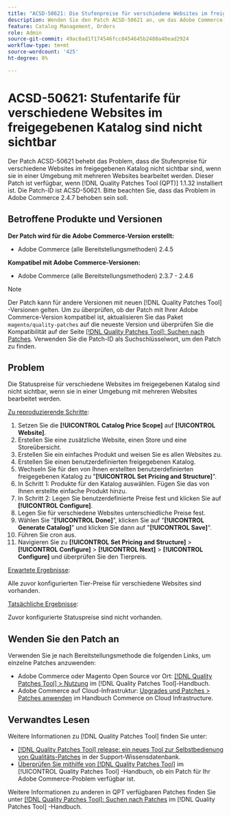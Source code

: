 ```yaml
---
title: "ACSD-50621: Die Stufenpreise für verschiedene Websites im freigegebenen Katalog sind nicht sichtbar."
description: Wenden Sie den Patch ACSD-50621 an, um das Adobe Commerce-Problem zu beheben, bei dem die Stufenpreise für verschiedene Websites im freigegebenen Katalog nicht sichtbar sind, wenn sie in einer Umgebung mit mehreren Websites bearbeitet werden.
feature: Catalog Management, Orders
role: Admin
source-git-commit: 49ac8ad1f174546fcc0454645b2480a40ead2924
workflow-type: tm+mt
source-wordcount: '425'
ht-degree: 0%

---
```


# ACSD-50621: Stufentarife für verschiedene Websites im freigegebenen Katalog sind nicht sichtbar

Der Patch ACSD-50621 behebt das Problem, dass die Stufenpreise für verschiedene Websites im freigegebenen Katalog nicht sichtbar sind, wenn sie in einer Umgebung mit mehreren Websites bearbeitet werden. Dieser Patch ist verfügbar, wenn [!DNL Quality Patches Tool (QPT)] 1.1.32 installiert ist. Die Patch-ID ist ACSD-50621. Bitte beachten Sie, dass das Problem in Adobe Commerce 2.4.7 behoben sein soll.

## Betroffene Produkte und Versionen

**Der Patch wird für die Adobe Commerce-Version erstellt:**

* Adobe Commerce (alle Bereitstellungsmethoden) 2.4.5

**Kompatibel mit Adobe Commerce-Versionen:**

* Adobe Commerce (alle Bereitstellungsmethoden) 2.3.7 - 2.4.6

>[!NOTE]
>
>Der Patch kann für andere Versionen mit neuen [!DNL Quality Patches Tool] -Versionen gelten. Um zu überprüfen, ob der Patch mit Ihrer Adobe Commerce-Version kompatibel ist, aktualisieren Sie das Paket `magento/quality-patches` auf die neueste Version und überprüfen Sie die Kompatibilität auf der Seite [[!DNL Quality Patches Tool]: Suchen nach Patches](https://experienceleague.adobe.com/tools/commerce-quality-patches/index.html). Verwenden Sie die Patch-ID als Suchschlüsselwort, um den Patch zu finden.

## Problem

Die Statuspreise für verschiedene Websites im freigegebenen Katalog sind nicht sichtbar, wenn sie in einer Umgebung mit mehreren Websites bearbeitet werden.

<u>Zu reproduzierende Schritte</u>:

1. Setzen Sie die **[!UICONTROL Catalog Price Scope]** auf **[!UICONTROL Website]**.
1. Erstellen Sie eine zusätzliche Website, einen Store und eine Storeübersicht.
1. Erstellen Sie ein einfaches Produkt und weisen Sie es allen Websites zu.
1. Erstellen Sie einen benutzerdefinierten freigegebenen Katalog.
1. Wechseln Sie für den von Ihnen erstellten benutzerdefinierten freigegebenen Katalog zu &quot;**[!UICONTROL Set Pricing and Structure]**&quot;.
1. In Schritt 1: Produkte für den Katalog auswählen. Fügen Sie das von Ihnen erstellte einfache Produkt hinzu.
1. In Schritt 2: Legen Sie benutzerdefinierte Preise fest und klicken Sie auf **[!UICONTROL Configure]**.
1. Legen Sie für verschiedene Websites unterschiedliche Preise fest.
1. Wählen Sie &quot;**[!UICONTROL Done]**&quot;, klicken Sie auf &quot;**[!UICONTROL Generate Catalog]**&quot; und klicken Sie dann auf &quot;**[!UICONTROL Save]**&quot;.
1. Führen Sie cron aus.
1. Navigieren Sie zu **[!UICONTROL Set Pricing and Structure]** > **[!UICONTROL Configure]** > **[!UICONTROL Next]** > **[!UICONTROL Configure]** und überprüfen Sie den Tierpreis.

<u>Erwartete Ergebnisse</u>:

Alle zuvor konfigurierten Tier-Preise für verschiedene Websites sind vorhanden.

<u>Tatsächliche Ergebnisse</u>:

Zuvor konfigurierte Statuspreise sind nicht vorhanden.

## Wenden Sie den Patch an

Verwenden Sie je nach Bereitstellungsmethode die folgenden Links, um einzelne Patches anzuwenden:

* Adobe Commerce oder Magento Open Source vor Ort: [[!DNL Quality Patches Tool] > Nutzung](https://experienceleague.adobe.com/docs/commerce-operations/tools/quality-patches-tool/usage.html) im [!DNL Quality Patches Tool]-Handbuch.
* Adobe Commerce auf Cloud-Infrastruktur: [Upgrades und Patches > Patches anwenden](https://experienceleague.adobe.com/docs/commerce-cloud-service/user-guide/develop/upgrade/apply-patches.html) im Handbuch Commerce on Cloud Infrastructure.

## Verwandtes Lesen

Weitere Informationen zu [!DNL Quality Patches Tool] finden Sie unter:

* [[!DNL Quality Patches Tool] release: ein neues Tool zur Selbstbedienung von Qualitäts-Patches](https://experienceleague.adobe.com/en/docs/commerce-knowledge-base/kb/announcements/commerce-announcements/magento-quality-patches-released-new-tool-to-self-serve-quality-patches) in der Support-Wissensdatenbank.
* [Überprüfen Sie mithilfe von  [!DNL Quality Patches Tool]](/help/tools/quality-patches-tool/patches-available-in-qpt/check-patch-for-magento-issue-with-magento-quality-patches.md) im [!UICONTROL Quality Patches Tool] -Handbuch, ob ein Patch für Ihr Adobe Commerce-Problem verfügbar ist.


Weitere Informationen zu anderen in QPT verfügbaren Patches finden Sie unter [[!DNL Quality Patches Tool]: Suchen nach Patches](https://experienceleague.adobe.com/tools/commerce-quality-patches/index.html) im [!DNL Quality Patches Tool] -Handbuch.
